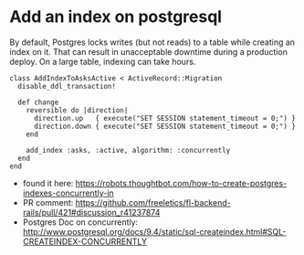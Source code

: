 # Add an index on postgresql

By default, Postgres locks writes (but not reads) to a table while creating an index on it.
That can result in unacceptable downtime during a production deploy.
On a large table, indexing can take hours.

```
class AddIndexToAsksActive < ActiveRecord::Migration
  disable_ddl_transaction!

  def change
    reversible do |direction|
      direction.up   { execute("SET SESSION statement_timeout = 0;") }
      direction.down { execute("SET SESSION statement_timeout = 0;") }
    end
    
    add_index :asks, :active, algorithm: :concurrently
  end
end
```

* found it here: https://robots.thoughtbot.com/how-to-create-postgres-indexes-concurrently-in
* PR comment: https://github.com/freeletics/fl-backend-rails/pull/421#discussion_r41237874
* Postgres Doc on concurrently: http://www.postgresql.org/docs/9.4/static/sql-createindex.html#SQL-CREATEINDEX-CONCURRENTLY
